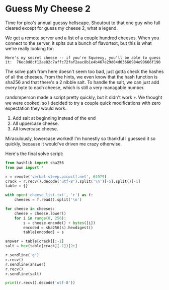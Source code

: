 # Guess My Cheese 2

Time for pico's annual guessy hellscape. Shoutout to that one guy who full cleared except for guess my cheese 2, what a legend.

We get a remote server and a list of a couple hundred cheeses. When you connect to the server, it spits out a bunch of flavortext, but this is what we're really looking for:
```
Here's my secret cheese -- if you're Squeexy, you'll be able to guess it:  76ec8d8cf12ae82c7affc72faf2aac8b1e4b467e29d04d03660984e99666f190
```
The solve path from here doesn't seem too bad, just gotta check the hashes of all the cheeses. From the hints, we even know that the hash function is sha256 and that there's a 2 nibble salt. To handle the salt, we can just add every byte to each cheese, which is still a very managable number.

randomperson made a script pretty quickly, but it didn't work 💀. We thought we were cooked, so I decided to try a couple quick modifications with zero expectation they would work.

1. Add salt at beginning instead of the end
2. All uppercase cheese.
3. All lowercase cheese.

Miraculously, lowercase worked! I'm honestly so thankful I guessed it so quickly, because it would've driven me crazy otherwise.

Here's the final solve script:

```py
from hashlib import sha256
from pwn import *

r = remote('verbal-sleep.picoctf.net', 64979)
crack = r.recv().decode('utf-8').split('\n')[-5].split()[-1]
table = {}

with open('cheese_list.txt', 'r') as f:
    cheeses = f.read().split('\n')

for cheese in cheeses:
    cheese = cheese.lower()
    for i in range(0, 256):
        s = cheese.encode() + bytes([i])
        encoded = sha256(s).hexdigest()
        table[encoded] = s

answer = table[crack][:-1]
salt = hex(table[crack][-1])[2:]

r.sendline('g')
r.recv()
r.sendline(answer)
r.recv()
r.sendline(salt)

print(r.recv().decode('utf-8'))
```